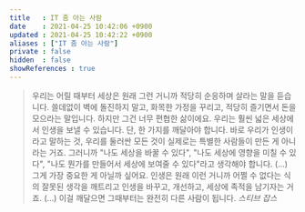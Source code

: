 ```yaml
---
title   : IT 좀 아는 사람
date    : 2021-04-25 10:42:06 +0900
updated : 2021-04-25 10:42:22 +0900
aliases : ["IT 좀 아는 사람"]
private : false
hidden  : false
showReferences : true
---
```

> 우리는 어릴 때부터 세상은 원래 그런 거니까 적당히 순응하며 살라는 말을 듣습니다. 쓸데없이 벽에 돌진하지 말고, 화목한 가정을 꾸리고, 적당히 즐기면서 돈을 모으라는 말입니다. 하지만 그건 너무 편협한 삶이에요. 우리는 훨씬 넓은 세상에서 인생을 보낼 수 있습니다. 단, 한 가지를 깨달아야 합니다. 바로 우리가 인생이라고 말하는 것, 우리를 둘러싼 모든 것이 실제로는 특별한 사람들이 만든 게 아니라는 거죠. 그러니까 "나도 세상을 바꿀 수 있다", "나도 세상에 영향을 미칠 수 있다", "나도 뭔가를 만들어서 세상에 보여줄 수 있다"라고 생각해야 합니다. (...) 그게 가장 중요한 게 아닐까 싶어요. 인생은 원래 이런 거니까 어쩔 수 없다는 식의 잘못된 생각을 깨트리고 인생을 바꾸고, 개선하고, 세상에 족적을 남기자는 거죠. (...) 이걸 깨달으면 그때부터는 완전히 다른 사람이 됩니다.  *스티브 잡스*
